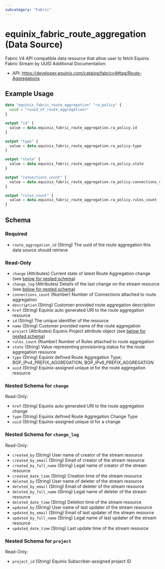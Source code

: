 ```yaml
---
subcategory: "Fabric"
---
```


# equinix_fabric_route_aggregation (Data Source)

Fabric V4 API compatible data resource that allow user to fetch Equinix Fabric Stream by UUID
Additional Documentation:
* API: https://developer.equinix.com/catalog/fabricv4#tag/Route-Aggregations

## Example Usage

```terraform
data "equinix_fabric_route_aggregation" "ra_policy" {
  uuid = "<uuid_of_route_aggregation>"
}

output "id" {
  value = data.equinix_fabric_route_aggregation.ra_policy.id
}

output "type" {
  value = data.equinix_fabric_route_aggregation.ra_policy.type
}

output "state" {
  value = data.equinix_fabric_route_aggregation.ra_policy.state
}

output "connections_count" {
  value = data.equinix_fabric_route_aggregation.ra_policy.connections_count
}

output "rules_count" {
  value = data.equinix_fabric_route_aggregation.ra_policy.rules_count
}
```

<!-- schema generated by tfplugindocs -->
## Schema

### Required

- `route_aggregation_id` (String) The uuid of the route aggregation this data source should retrieve

### Read-Only

- `change` (Attributes) Current state of latest Route Aggregation change (see [below for nested schema](#nestedatt--change))
- `change_log` (Attributes) Details of the last change on the stream resource (see [below for nested schema](#nestedatt--change_log))
- `connections_count` (Number) Number of Connections attached to route aggregation
- `description` (String) Customer-provided route aggregation description
- `href` (String) Equinix auto generated URI to the route aggregation resource
- `id` (String) The unique identifier of the resource
- `name` (String) Customer provided name of the route aggregation
- `project` (Attributes) Equinix Project attribute object (see [below for nested schema](#nestedatt--project))
- `rules_count` (Number) Number of Rules attached to route aggregation
- `state` (String) Value representing provisioning status for the route aggregation resource
- `type` (String) Equinix defined Route Aggregation Type; BGP_IPv4_PREFIX_AGGREGATION, BGP_IPv6_PREFIX_AGGREGATION
- `uuid` (String) Equinix-assigned unique id for the route aggregation resource

<a id="nestedatt--change"></a>
### Nested Schema for `change`

Read-Only:

- `href` (String) Equinix auto generated URI to the route aggregation change
- `type` (String) Equinix defined Route Aggregation Change Type
- `uuid` (String) Equinix-assigned unique id for a change


<a id="nestedatt--change_log"></a>
### Nested Schema for `change_log`

Read-Only:

- `created_by` (String) User name of creator of the stream resource
- `created_by_email` (String) Email of creator of the stream resource
- `created_by_full_name` (String) Legal name of creator of the stream resource
- `created_date_time` (String) Creation time of the stream resource
- `deleted_by` (String) User name of deleter of the stream resource
- `deleted_by_email` (String) Email of deleter of the stream resource
- `deleted_by_full_name` (String) Legal name of deleter of the stream resource
- `deleted_date_time` (String) Deletion time of the stream resource
- `updated_by` (String) User name of last updater of the stream resource
- `updated_by_email` (String) Email of last updater of the stream resource
- `updated_by_full_name` (String) Legal name of last updater of the stream resource
- `updated_date_time` (String) Last update time of the stream resource


<a id="nestedatt--project"></a>
### Nested Schema for `project`

Read-Only:

- `project_id` (String) Equinix Subscriber-assigned project ID
